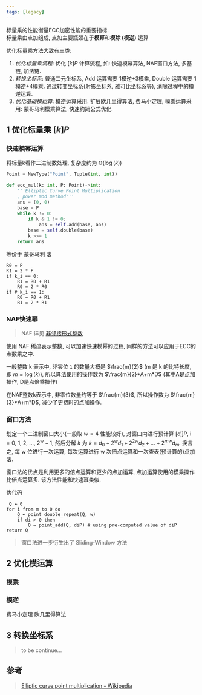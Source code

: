 ```yaml
---
tags: [legacy]
---
```


标量乘的性能衡量ECC加密性能的重要指标.  
标量乘由点加组成, 点加主要瓶颈在于**模幂**和**模除 (模逆)** 运算

优化标量乘方法大致有三类:  
1. *优化标量乘流程*: 优化 $[k]P$ 计算流程, 如: 快速模幂算法, NAF窗口方法, 多基链, 加法链.
2. *转换坐标系*: 普通二元坐标系, Add 运算需要 1模逆+3模乘, Double 运算需要 1模逆+4模乘. 通过转变坐标系(射影坐标系, 雅可比坐标系等), 消除过程中的模逆运算.
3. *优化基础模运算*: 模逆运算采用: 扩展欧几里得算法, 费马小定理; 模乘运算采用: 蒙哥马利模乘算法, 快速约简公式优化.

## 1 优化标量乘 $[k]P$

### 快速模幂运算

将标量k看作二进制数处理, 复杂度约为 $\mathbb{O}(\log(k))$

```python
Point = NewType("Point", Tuple(int, int))

def ecc_mul(k: int, P: Point)->int:
	'''Elliptic Curve Point Multiplication
	, power mod method'''
	ans = (0, 0)
	base = P
	while k != 0:
		if k & 1 != 0:
			ans = self.add(base, ans) 
		base = self.double(base)
		k >>= 1
	return ans
```

等价于 蒙哥马利 法

```
R0 = P
R1 = 2 * P
if k_i == 0:
	R1 = R0 + R1
	R0 = 2 * R0
if # k_i == 1:
	R0 = R0 + R1
	R1 = 2 * R1
```

### NAF快速幂

> NAF 详见 [非邻接形式整数](../../../../Math/数论/非邻接形式整数.md)

使用 NAF 稀疏表示整数, 可以加速快速模幂的过程, 同样的方法可以应用于ECC的点数乘之中.

一般整数 k 表示中, 非零位 `1` 的数量大概是 $\frac{m}{2}$ (m 是 k 的比特长度, 即 $m\approx \log(k)$), 所以算法使用的操作数为 $\frac{m}{2}*A+m*D$ (其中A是点加操作, D是点倍乘操作)

在NAF整数k表示中, 非零位数量约等于 $\frac{m}{3}$, 所以操作数为 $\frac{m}{3}*A+m*D$, 减少了更费时的点加操作.


### 窗口方法

划定一个二进制窗口大小(一般取 $w=4$ 性能较好), 对窗口内进行预计算 $[d_{i}]P\text{, i}=0,\ 1,\ 2,\ \dots,\ 2^{w}-1$, 然后分解 $k$ 为 $k=d_{0}+2^{w}d_{1}+2^{2w}d_{2}+\dots+2^{mw}d_{m}$. 换言之, 每 w 位进行一次运算, 每次运算进行 w 次倍点运算和一次查表(预计算的)点加法. 

窗口法的优点是利用更多的倍点运算和更少的点加运算, 点加运算使用的模乘操作比倍点运算多. 该方法性能和快速幂类似.

伪代码
```
 Q ← 0
for i from m to 0 do
	Q ← point_double_repeat(Q, w)
	if di > 0 then
		Q ← point_add(Q, diP) # using pre-computed value of diP
return Q
```

> 窗口法进一步衍生出了 Sliding-Window 方法

## 2 优化模运算

### 模乘


### 模逆
费马小定理
欧几里得算法

## 3 转换坐标系
> to be continue...



## 参考

> [Elliptic curve point multiplication - Wikipedia](https://en.wikipedia.org/wiki/Elliptic_curve_point_multiplication#Point_doubling) 



